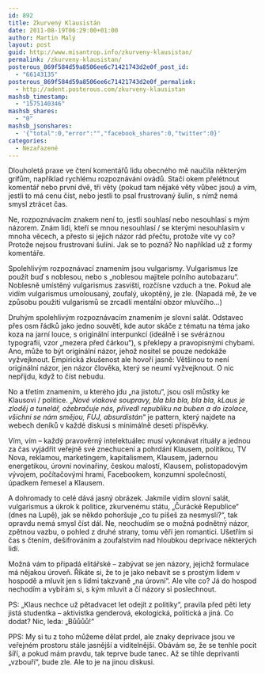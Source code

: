 ```yaml
---
id: 892
title: Zkurvený Klausistán
date: 2011-08-19T06:29:00+01:00
author: Martin Malý
layout: post
guid: http://www.misantrop.info/zkurveny-klausistan/
permalink: /zkurveny-klausistan/
posterous_869f584d59a8506ee6c71421743d2e0f_post_id:
  - "66143135"
posterous_869f584d59a8506ee6c71421743d2e0f_permalink:
  - http://adent.posterous.com/zkurveny-klausistan
mashsb_timestamp:
  - "1575140346"
mashsb_shares:
  - "0"
mashsb_jsonshares:
  - '{"total":0,"error":"","facebook_shares":0,"twitter":0}'
categories:
  - Nezařazené
---
```

Dlouholetá praxe ve čtení komentářů lidu obecného mě naučila některým grifům, například rychlému rozpoznávání ovádů. Stačí okem přelétnout komentář nebo první dvě, tři věty (pokud tam nějaké věty vůbec jsou) a vím, jestli to má cenu číst, nebo jestli to psal frustrovaný šulín, s nímž nemá smysl ztrácet čas.

Ne, rozpoznávacím znakem není to, jestli souhlasí nebo nesouhlasí s mým názorem. Znám lidi, kteří se mnou nesouhlasí / se kterými nesouhlasím v mnoha věcech, a přesto si jejich názor rád přečtu, protože víte vy co? Protože nejsou frustrovaní šulíni. Jak se to pozná? No například už z formy komentáře.

Spolehlivým rozpoznávací znamením jsou vulgarismy. Vulgarismus lze použít buď s noblesou, nebo s &#8222;noblesou majitele polního autobazaru&#8220;. Noblesně umístěný vulgarismus zasviští, rozčísne vzduch a tne. Pokud ale vidím vulgarismus umolousaný, zoufalý, ukoptěný, je zle. (Napadá mě, že ve způsobu použití vulgarismů se zrcadlí mentální obzor mluvčího&#8230;)

Druhým spolehlivým rozpoznávacím znamením je slovní salát. Odstavec přes osm řádků jako jedno souvětí, kde autor skáče z tématu na téma jako koza na jarní louce, s originální interpunkcí (ideálně i se svéráznou typografií, vzor &#8222;mezera před čárkou&#8220;), s překlepy a pravopisnými chybami. Ano, může to být originální názor, jehož nositel se pouze nedokáže vyžvejknout. Empirická zkušenost ale hovoří jasně: Většinou to není originální názor, jen názor člověka, který se neumí vyžvejknout. O nic nepřijdu, když to číst nebudu.

No a třetím znamením, u kterého jdu &#8222;na jistotu&#8220;, jsou oslí můstky ke Klausovi / politice. &#8222;_Nové vlakové soupravy, bla bla bla, bla bla, kLaus je zloděj a tunelář, ožebračuje nás, přivedl republiku na buben a do izolace, všichni se nám smějou, FUJ, absurdistán_&#8220; je pattern, který najdete na webech deníků v každé diskusi s minimálně deseti příspěvky.

Vím, vím &#8211; každý pravověrný intelektuálec musí vykonávat rituály a jednou za čas vyjádřit veřejně své znechucení a pohrdání Klausem, politikou, TV Nova, reklamou, marketingem, kapitalismem, Klausem, jadernou energetikou, úrovní novinařiny, českou malostí, Klausem, polistopadovým vývojem, počítačovými hrami, Facebookem, konzumní společností, úpadkem řemesel a Klausem.

<!--Klaus je, a teď odbočím trošku od tématu, entita, k níž se zaujímá postoj na základě předchozího postoje, a jejíž vyjádření vždy náš postoj potvrzují. Na jedné straně minorita "milovníků Pamprézora", kteří aplaudují i úletům a vykládají je jako Prozřetelnost Státníkovu, na druhé straně intelektuálská obec, která na Klausův výrok "Venku prší" plynule naváže tím, že <em>Klaus přeci není klimatolog a kvůli jeho názoru na globální oteplení se nám celý svět směje atd.</em>, dál už to je standardní vzorec. Vůči Klausovi se mnozí vymezují dvacet let, ale ty, kteří dokážou najít argumenty, by člověk spočítal na prstech. Zbytek jsou ufňukánci bez argumentů, kteří se nakonec utečou ke "Klaus je arogantní ješita". Někdy mi připadá, že Klaus je něco jako Hulán, jen mnohem větší.<em> (Když jsem tuhle větu při psaní ukazoval Plaváčkovi, podotknul: "Naštveš dva génie najednou!" - nemyslím. Já to Radkovi vysvětlím, proč si myslím, že je významem menší než Klaus... 🙂</em>-->

A dohromady to celé dává jasný obrázek. Jakmile vidím slovní salát, vulgarismus a úkrok k politice, zkurvenému státu, &#8222;Čurácké Republice&#8220; (dnes na Lupě), jak se někdo pohoršuje &#8222;co tu píšeš za nesmysli?&#8220;, tak opravdu nemá smysl číst dál. Ne, neochudím se o možná podnětný názor, zpětnou vazbu, o pohled z druhé strany, tomu věří jen romantici. Ušetřím si čas s čtením, dešifrováním a zoufalstvím nad hloubkou deprivace některých lidí.

Možná vám to připadá elitářské &#8211; zabývat se jen názory, jejichž formulace má nějakou úroveň. Říkáte si, že to je jako nebavit se s prostým lidem v hospodě a mluvit jen s lidmi takzvaně &#8222;na úrovni&#8220;. Ale víte co? Já do hospod nechodím a vybírám si, s kým mluvit a čí názory si poslechnout.

PS: &#8222;Klaus nechce už pětadvacet let odejít z politiky&#8220;, pravila před pěti lety jistá studentka &#8211; aktivistka genderová, ekologická, politická a jiná. Co dodat? Nic, leda: &#8222;Bůůůů!&#8220;

PPS: My si tu z toho můžeme dělat prdel, ale znaky deprivace jsou ve veřejném prostoru stále jasnější a viditelnější. Obávám se, že se tenhle pocit šíří, a pokud mám pravdu, tak teprve bude tanec. Až se tihle deprivanti &#8222;vzbouří&#8220;, bude zle. Ale to je na jinou diskusi.